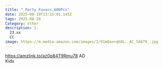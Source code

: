 ```yaml
---
title: " Party Favors,600Pcs"
date: 2025-08-19T13:15:01.145Z
tags: 2025-08-20
Category: other
description: |-
  23.xx
  CC
image: https://m.media-amazon.com/images/I/91mQax+qhOL._AC_SX679_.jpg
---
```

https://amzlink.to/az0p84T9Rmu78        AD\
Kids